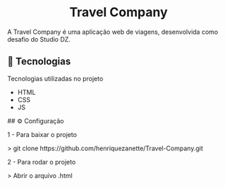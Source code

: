 <h1 align="center"> Travel Company </h1>

<p > A Travel Company é uma aplicação web de viagens, desenvolvida como desafio do Studio DZ. </p>

## 🚀 Tecnologias
<p> Tecnologias utilizadas no projeto </p>
<ul>
  <li>HTML</li>
  <li>CSS</li>
  <li>JS</li>
</ul>
## ⚙️ Configuração
<p> 1 - Para baixar o projeto </p>
> git clone https://github.com/henriquezanette/Travel-Company.git
<p> 2 - Para rodar o projeto </p>
> Abrir o arquivo .html
